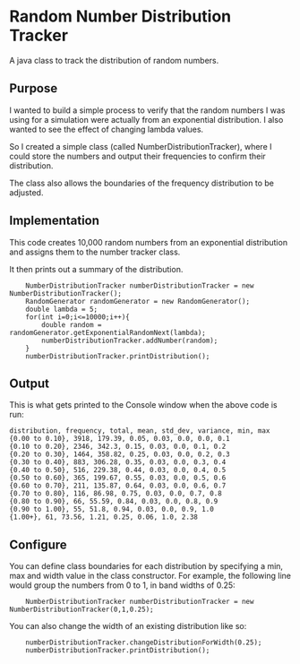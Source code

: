 # Random Number Distribution Tracker

A java class to track the distribution of random numbers.

## Purpose

I wanted to build a simple process to verify that the random numbers I was using for a simulation were actually from an exponential distribution. I also wanted
to see the effect of changing lambda values.

So I created a simple class (called NumberDistributionTracker), where I could store the numbers and output their frequencies to confirm their distribution.

The class also allows the boundaries of the frequency distribution to be adjusted.


## Implementation

This code creates 10,000 random numbers from an exponential distribution and assigns them to the number tracker class.

It then prints out a summary of the distribution.

        NumberDistributionTracker numberDistributionTracker = new NumberDistributionTracker();
        RandomGenerator randomGenerator = new RandomGenerator();
        double lambda = 5;
        for(int i=0;i<=10000;i++){
            double random = randomGenerator.getExponentialRandomNext(lambda);
            numberDistributionTracker.addNumber(random);
        }
        numberDistributionTracker.printDistribution();
        
        
## Output

This is what gets printed to the Console window when the above code is run:

```
distribution, frequency, total, mean, std_dev, variance, min, max
{0.00 to 0.10}, 3918, 179.39, 0.05, 0.03, 0.0, 0.0, 0.1
{0.10 to 0.20}, 2346, 342.3, 0.15, 0.03, 0.0, 0.1, 0.2
{0.20 to 0.30}, 1464, 358.82, 0.25, 0.03, 0.0, 0.2, 0.3
{0.30 to 0.40}, 883, 306.28, 0.35, 0.03, 0.0, 0.3, 0.4
{0.40 to 0.50}, 516, 229.38, 0.44, 0.03, 0.0, 0.4, 0.5
{0.50 to 0.60}, 365, 199.67, 0.55, 0.03, 0.0, 0.5, 0.6
{0.60 to 0.70}, 211, 135.87, 0.64, 0.03, 0.0, 0.6, 0.7
{0.70 to 0.80}, 116, 86.98, 0.75, 0.03, 0.0, 0.7, 0.8
{0.80 to 0.90}, 66, 55.59, 0.84, 0.03, 0.0, 0.8, 0.9
{0.90 to 1.00}, 55, 51.8, 0.94, 0.03, 0.0, 0.9, 1.0
{1.00+}, 61, 73.56, 1.21, 0.25, 0.06, 1.0, 2.38
```

## Configure

You can define class boundaries for each distribution by specifying a min, max and width value in the class constructor.
For example, the following line would group the numbers from 0 to 1, in band widths of 0.25:

        NumberDistributionTracker numberDistributionTracker = new NumberDistributionTracker(0,1,0.25);
        
You can also change the width of an existing distribution like so:

        numberDistributionTracker.changeDistributionForWidth(0.25);
        numberDistributionTracker.printDistribution();
 

